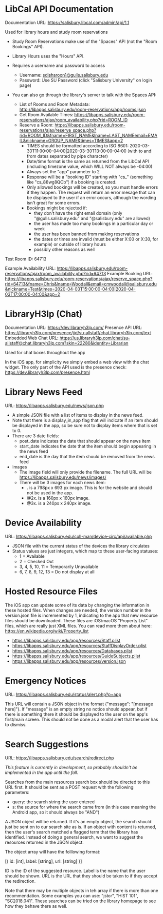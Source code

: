 # LibCal API Documentation

Documentation URL: https://salisbury.libcal.com/admin/api/1.1

Used for library hours and study room reservations

- Study Room Reservations make use of the "Spaces" API (not the "Room Bookings" API).
- Library Hours uses the "Hours" API.
- Requires a username and password to access
    - Username: sdisharoon1@gulls.salisbury.edu
    - Password: Use SU Password (click "Salisbury University" on login page)
	
- You can also go through the library's server to talk with the Spaces API:
	- List of Rooms and Room Metadata: http://libapps.salisbury.edu/room-reservations/app/rooms.json
	- Get Room Available Times: https://libapps.salisbury.edu/room-reservations/ajax/room_availability.php?rid=ROOM_ID
	- Reserve a Room: https://libapps.salisbury.edu/room-reservations/ajax/reserve_space.php?rid=ROOM_ID&fname=FIRST_NAME&lname=LAST_NAMEemail=EMAIL&nickname=GROUP_NAME&times=TIMES&app=2
		- TIMES should be formatted according to ISO 8601: 2020-03-30T11:00:00-04:00|2020-03-30T13:00:00-04:00 (with to and from dates separated by pipe character)
		- Date/time format is the same as returned from the LibCal API (including timezone value, which WILL NOT always be -04:00)
		- Always set the "app" parameter to 2
		- Response will be a "booking ID" starting with "cs_" (something like "cs_88wg8QCb") if a booking is created.
		- Only allowed bookings will be created, so you must handle errors if they happen. The request will return an error mesage that can be displayed to the user if an error occurs, although the wording isn't great for some errors.
		- Bookings might be rejected if:
			- they don't have the right email domain (only "@gulls.salisbury.edu" and "@salisbury.edu" are allowed)
			- the user has made too many bookings in a particular day or week
			- the user has been banned from making reservations
			- the dates or times are invalid (must be either X:00 or X:30, for example) or outside of library hours
			- possibly other reasons as well
		
Test Room ID: 64713

Example Availability URL: https://libapps.salisbury.edu/room-reservations/ajax/room_availability.php?rid=64713
Example Booking URL: https://libapps.salisbury.edu/room-reservations/ajax/reserve_space.php?rid=64713&fname=Chris&lname=Woodall&email=cmwoodall@salisbury.edu&nickname=Test&times=2020-04-03T15:00:00-04:00|2020-04-03T17:00:00-04:00&app=2


# LibraryH3lp (Chat)


Documentation URL: https://dev.libraryh3lp.com/
Presence API URL: https://libraryh3lp.com/presence/jid/su-allstaff/chat.libraryh3lp.com/text
Embedded Web Chat URL: https://us.libraryh3lp.com/chat/su-allstaff@chat.libraryh3lp.com?skin=22280&identity=Librarian

Used for chat boxes throughout the app

In the iOS app, for simplicity we simply embed a web view with the chat widget. The only part of the API used is the presence check: https://dev.libraryh3lp.com/presence.html


# Library News Feed

URL: https://libapps.salisbury.edu/news/json.php

- A simple JSON file with a list of items to display in the news feed. 
- Note that there is a display_in_app flag that will indicate if an item should be displayed in the app, so be sure not to display items where that is set to 0.
- There are 3 date fields:
    - post_date indicates the date that should appear on the news item
    - start_date indicates the date that the item should begin appearing in the news feed
    - end_date is the day that the item should be removed from the news feed
- Images
    - The image field will only provide the filename. The full URL will be https://libapps.salisbury.edu/news/images/<filename>
    - There will be 3 images for each news item:
        - <filename>.<ext> is a 798px x 693 px image. This is for the website and should not be used in the app.
        - <filename>@2x.<ext> is a 160px x 160px image.
        - <filename>@3x.<ext> is a 240px x 240px image.


# Device Availability

URL: https://libapps.salisbury.edu/coll-man/device-circ/api/available.php

- JSON file with the current status of the devices the library circulates
- Status values are just integers, which map to these user-facing statuses:
    - 1 = Available
    - 2 = Checked Out
    - 3, 4, 5, 10, 11 = Temporarily Unavailable
    - 6, 7, 8, 9, 12, 13 = Do not display at all
	
        
# Hosted Resource Files

The iOS app can update some of its data by changing the information in these hosted files. When changes are needed, the version number in the version.json file is incremented by 1, indicating to the app that new resource files should be downloaded. These files are iOS/macOS "Property List" files, which are really just XML files. You can read more them about here: https://en.wikipedia.org/wiki/Property_list

- https://libapps.salisbury.edu/app/resources/Staff.plist
- https://libapps.salisbury.edu/app/resources/StaffDisplayOrder.plist
- https://libapps.salisbury.edu/app/resources/Databases.plist
- https://libapps.salisbury.edu/app/resources/GuideSubjects.plist
- https://libapps.salisbury.edu/app/resources/version.json

# Emergency Notices

URL: https://libapps.salisbury.edu/status/alert.php?p=app

This URL will contain a JSON object in the format {"message": "[message here]"}. If "message" is an empty string no notice should appear, but if there is something there it should be displayed to the user on the app's first/main screen. This should not be done as a modal alert that the user has to dismiss.


# Search Suggestions

URL: https://libapps.salisbury.edu/search/redirect.php

*This feature is currently in development, so probably shouldn't be implemented in the app until the fall.*

Searches from the main resources search box should be directed to this URL first. It should be sent as a POST request with the following parameters:

- query: the search string the user entered
- s: the source for where the search came from (in this case meaning the Android app, so it should always be "AND")

A JSON object will be returned. If it's an empty object, the search should just be sent on to our search site as is. If an object with content is returned, then the user's search matched a flagged term that the library has identified. Instead of doing a general search, we want to suggest the resources returned in the JSON object.

The object array will have the folllowing format:

[{
    id:   [int],
    label: [string],
    url: [string]
}]

ID is the ID of the suggested resource. Label is the name that the user should be shown. URL is the URL that they should be taken to if they accept the redirection.

Note that there may be multiple objects in teh array if there is more than one recommendation. Some examples you can use: "jstor", "HIST 101", "SC2018.041". These searches can be tried on the library homepage to see how they behave there as well.

